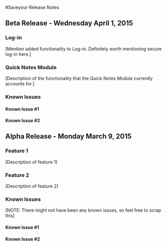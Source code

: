 #Saveyour Release Notes
## Beta Release - Wednesday April 1, 2015
### Log-in
[Mention added functionality to Log-in. Definitely worth mentioning secure log-in here.]
### Quick Notes Module
[Description of the functionality that the Quick Notes Module currently accounts for.]
### Known Issues
#### Known Issue #1
#### Known Issue #2
## Alpha Release - Monday March 9, 2015
### Feature 1
[Description of feature 1]
### Feature 2
[Description of feature 2]
### Known Issues
[NOTE: There might not have been any known issues, so feel free to scrap this]
#### Known Issue #1
#### Known Issue #2
